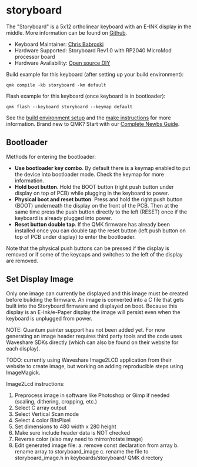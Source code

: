 # storyboard

The "Storyboard" is a 5x12 ortholinear keyboard with an E-INK display in the middle. More
information can be found on [Github](https://github.com/cbskii/storyboard-keyboard).

* Keyboard Maintainer: [Chris Babroski](https://github.com/cbskii)
* Hardware Supported: Storyboard Rev1.0 with RP2040 MicroMod processor board
* Hardware Availability: [Open source DIY](https://github.com/cbskii/storyboard-keyboard)

Build example for this keyboard (after setting up your build environment):
```
qmk compile -kb storyboard -km default
```

Flash example for this keyboard (once keyboard is in bootloader):
```
qmk flash --keyboard storyboard --keymap default
```

See the [build environment setup](https://docs.qmk.fm/#/getting_started_build_tools) and the [make instructions](https://docs.qmk.fm/#/getting_started_make_guide) for more information. Brand new to QMK? Start with our [Complete Newbs Guide](https://docs.qmk.fm/#/newbs).

## Bootloader

Methods for entering the bootloader:
* **Use bootloader key combo**. By default there is a keymap enabled to put the device into bootloader mode. Check the keymap for more information.
* **Hold boot button**. Hold the BOOT button (right push button under display on top of PCB) while plugging in the keyboard to power.
* **Physical boot and reset button**. Press and hold the right push button (BOOT) underneath the display on the front of the PCB. Then at the same time press the push button directly to the left (RESET) once if the keyboard is already plugged into power.
* **Reset button double tap**. If the QMK firmware has already been installed once you can double tap the reset button (left push button on top of PCB under display) to enter the bootloader.

Note that the physical push buttons can be pressed if the display is removed or if some of the keycaps and switches to the left of the display are removed.

## Set Display Image

Only one image can currently be displayed and this image must be created before buliding the firmware. An image is converted into a C file that gets built into the Storyboard firmware and displayed on boot. Because this display is an E-Ink/e-Paper display the image will persist even when the keyboard is unplugged from power.

NOTE: Quantum painter support has not been added yet. For now generating an image header requires
third party tools and the code uses Waveshare SDKs directly (which can also be found on
their website for each display).

TODO: currently using Waveshare Image2LCD application from their website to create image, but working on adding reproducible steps using ImageMagick.

Image2Lcd instructions:
1. Preprocess image in software like Photoshop or Gimp if needed (scaling, dithering, cropping, etc.)
2. Select C array output
3. Select Vertical Scan mode
4. Select 4 color BitsPixel
5. Set dimensions to 480 width x 280 height
6. Make sure include header data is NOT checked
7. Reverse color (also may need to mirror/rotate image)
6. Edit generated image file:
   a. remove const declaration from array
   b. rename array to storyboard_image
   c. rename the file to storyboard_image.h in keyboards/storyboard/ QMK directory
